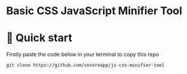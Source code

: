 # Basic CSS JavaScript Minifier Tool



# 🚀 Quick start

Firstly paste the code below in your terminal to copy this repo
``` 
git clone https://github.com/socoreapp/js-css-minifier-tool 
```